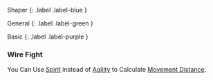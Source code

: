 
Shaper
{: .label .label-blue }

General
{: .label .label-green }

Basic
{: .label .label-purple }
### Wire Fight

You Can Use [Spirit](Core/Spirit) instead of [Agility](Core/Agility) to Calculate [Movement Distance](Core/Movement#Movement%20Distance).